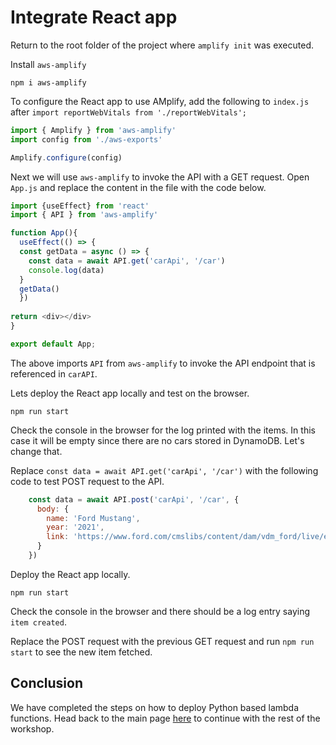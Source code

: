 # Integrate React app

Return to the root folder of the project where `amplify init` was executed.

Install `aws-amplify`

```shell
npm i aws-amplify
```

To configure the React app to use AMplify, add the following to `index.js` after `import reportWebVitals from './reportWebVitals';`

```javascript
import { Amplify } from 'aws-amplify'
import config from './aws-exports'

Amplify.configure(config)
```

Next we will use `aws-amplify` to invoke the API with a GET request. Open `App.js` and replace the content in the file with the code below.

```javascript
import {useEffect} from 'react'
import { API } from 'aws-amplify'

function App(){
  useEffect(() => {
  const getData = async () => {
    const data = await API.get('carApi', '/car')
    console.log(data)
  }
  getData()
  })
  
return <div></div>
}

export default App;

```
The above imports `API` from `aws-amplify` to invoke the API endpoint that is referenced in `carAPI`.

Lets deploy the React app locally and test on the browser.

```shell
npm run start
```

Check the console in the browser for the log printed with the items. In this case it will be empty since there are no cars stored in DynamoDB. Let's change that.

Replace `const data = await API.get('carApi', '/car')` with the following code to test POST request to the API.

```javascript
    const data = await API.post('carApi', '/car', {
      body: {
        name: 'Ford Mustang',
        year: '2021',
        link: 'https://www.ford.com/cmslibs/content/dam/vdm_ford/live/en_us/ford/nameplate/mustang/2021/collections/3_2/21_FRD_MUST_Mach1_wdmp_200510_01894_167.jpg/_jcr_content/renditions/cq5dam.web.1280.1280.jpeg'
      }
    })
```
Deploy the React app locally.

```shell
npm run start
```
Check the console in the browser and there should be a log entry saying `item created`.

Replace the POST request with the previous GET request and run `npm run start` to see the new item fetched.


## Conclusion

We have completed the steps on how to deploy Python based lambda functions. Head back to the main page [here](../../README.md) to continue with the rest of the workshop.